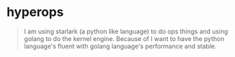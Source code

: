 # hyperops

> I am using starlark (a python like language) to do ops things and using golang to do the kernel engine.
> Because of I want to have the python language's fluent with golang language's performance and stable.

